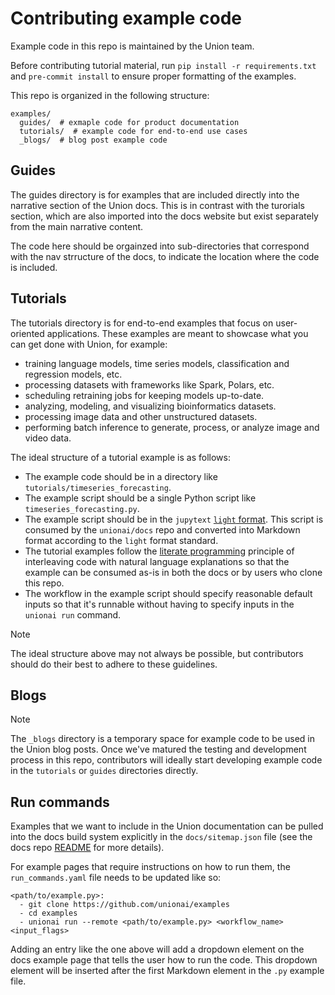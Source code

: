 # Contributing example code

Example code in this repo is maintained by the Union team.

Before contributing tutorial material, run `pip install -r requirements.txt` and `pre-commit install` to ensure proper
formatting of the examples.

This repo is organized in the following structure:

```
examples/
  guides/  # exmaple code for product documentation
  tutorials/  # example code for end-to-end use cases
  _blogs/  # blog post example code
```

## Guides

The guides directory is for examples that are included directly into the narrative section of the Union docs.
This is in contrast with the turorials section, which are also imported into the docs website but exist separately 
from the main narrative content.

The code here should be orgainzed into sub-directories that correspond with the nav strructure of the docs,
to indicate the location where the code is included.

## Tutorials

The tutorials directory is for end-to-end examples that focus on user-oriented applications. These
examples are meant to showcase what you can get done with Union, for example:

- training language models, time series models, classification and regression models, etc.
- processing datasets with frameworks like Spark, Polars, etc.
- scheduling retraining jobs for keeping models up-to-date.
- analyzing, modeling, and visualizing bioinformatics datasets.
- processing image data and other unstructured datasets.
- performing batch inference to generate, process, or analyze image and video data.

The ideal structure of a tutorial example is as follows:

- The example code should be in a directory like `tutorials/timeseries_forecasting`.
- The example script should be a single Python script like `timeseries_forecasting.py`.
- The example script should be in the `jupytext` [`light` format](https://jupytext.readthedocs.io/en/latest/formats-scripts.html#the-light-format). This script is consumed by the `unionai/docs`
  repo and converted into Markdown format according to the `light` format standard.
- The tutorial examples follow the [literate programming](https://en.wikipedia.org/wiki/Literate_programming#:~:text=Literate%20programming%20is%20a%20programming,source%20code%20can%20be%20generated) principle of interleaving code with natural language
  explanations so that the example can be consumed as-is in both the docs or by
  users who clone this repo.
- The workflow in the example script should specify reasonable default inputs so that
  it's runnable without having to specify inputs in the `unionai run` command.

> [!NOTE]
> The ideal structure above may not always be possible, but contributors should
> do their best to adhere to these guidelines.

## Blogs

> [!NOTE]
> The `_blogs` directory is a temporary
> space for example code to be used in the Union blog posts. Once we've
> matured the testing and development process in this repo, contributors will
> ideally start developing example code in the `tutorials` or `guides`
> directories directly.

## Run commands

Examples that we want to include in the Union documentation can be pulled
into the docs build system explicitly in the `docs/sitemap.json` file (see
the docs repo [README](https://github.com/unionai/docs/blob/main/README.md)
for more details).

For example pages that require instructions on how to run them, the
`run_commands.yaml` file needs to be updated like so:

```
<path/to/example.py>:
  - git clone https://github.com/unionai/examples
  - cd examples
  - unionai run --remote <path/to/example.py> <workflow_name> <input_flags>
```

Adding an entry like the one above will add a dropdown element on the docs
example page that tells the user how to run the code. This dropdown element
will be inserted after the first Markdown element in the `.py` example file.
